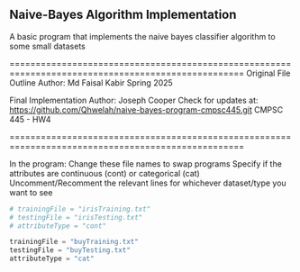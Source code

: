 ## Naive-Bayes Algorithm Implementation
A basic program that implements the naive bayes classifier algorithm to some small datasets

===================================================================================================
Original File Outline Author: Md Faisal Kabir
Spring 2025

Final Implementation Author: Joseph Cooper
Check for updates at: https://github.com/Qhwelah/naive-bayes-program-cmpsc445.git
CMPSC 445 - HW4

===================================================================================================

In the program:
Change these file names to swap programs
Specify if the attributes are continuous (cont) or categorical (cat)
Uncomment/Recomment the relevant lines for whichever dataset/type you want to see

```python
# trainingFile = "irisTraining.txt"
# testingFile = "irisTesting.txt"
# attributeType = "cont" 

trainingFile = "buyTraining.txt"
testingFile = "buyTesting.txt"
attributeType = "cat" 
```